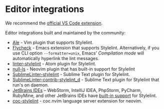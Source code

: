 # Editor integrations

We recommend the [official VS Code extension](https://marketplace.visualstudio.com/items?itemName=stylelint.vscode-stylelint).

Editor integrations built and maintained by the community:

- [Ale](https://github.com/dense-analysis/ale) - Vim plugin that supports Stylelint.
- [Flycheck](https://github.com/flycheck/flycheck) - Emacs extension that supports Stylelint. Alternatively, if you use CLI option `--formatter=unix`, Emacs' _Compilation mode_ will automatically hyperlink the lint messages.
- [linter-stylelint](https://github.com/AtomLinter/linter-stylelint) - Atom plugin for Stylelint.
- [null-ls](https://github.com/jose-elias-alvarez/null-ls.nvim/blob/main/doc/BUILTINS.md#stylelint-1) - Neovim plugin that has built-in support for Stylelint
- [SublimeLinter-stylelint](https://github.com/SublimeLinter/SublimeLinter-stylelint) - Sublime Text plugin for Stylelint.
- [SublimeLinter-contrib-stylelint_d](https://github.com/jo-sm/SublimeLinter-contrib-stylelint_d) - Sublime Text plugin for Stylelint that run's on daemon.
- [JetBrains IDEs](https://www.jetbrains.com/products/#lang=js) – WebStorm, IntelliJ IDEA, PhpStorm, PyCharm, RubyMine, and other JetBrains IDEs have [built-in support](https://www.jetbrains.com/help/webstorm/using-stylelint-code-quality-tool.html) for Stylelint.
- [coc-stylelint](https://github.com/neoclide/coc-stylelint) - coc.nvim language server extension for neovim.
